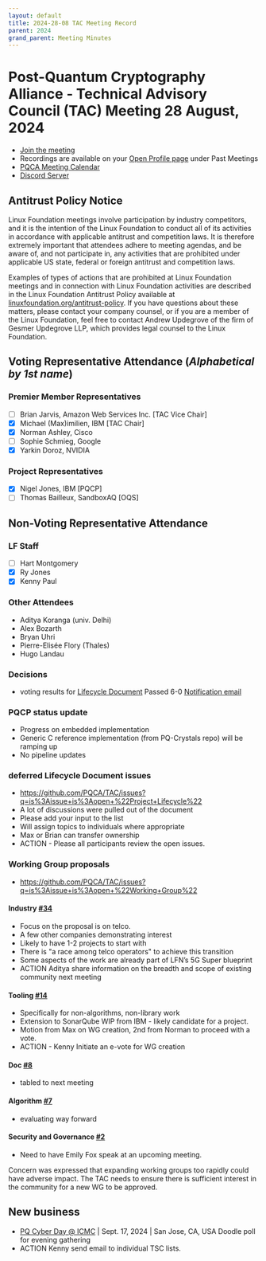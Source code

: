 ```yaml
---
layout: default
title: 2024-28-08 TAC Meeting Record
parent: 2024
grand_parent: Meeting Minutes
---
```


# Post-Quantum Cryptography Alliance - Technical Advisory Council (TAC) Meeting 28 August, 2024
* [Join the meeting](https://zoom-lfx.platform.linuxfoundation.org/meeting/98559442147?password=5e9d28b7-97d4-4628-9087-5f359dbf3d80)
* Recordings are available on your [Open Profile page](https://openprofile.dev/my-meetings) under Past Meetings
* [PQCA Meeting Calendar](https://pqca.org/calendar/)
* [Discord Server](https://discord.gg/pqca)

## Antitrust Policy Notice
Linux Foundation meetings involve participation by industry competitors, and it is the intention of the Linux Foundation to conduct all of its activities in accordance with applicable antitrust and competition laws. It is therefore extremely important that attendees adhere to meeting agendas, and be aware of, and not participate in, any activities that are prohibited under applicable US state, federal or foreign antitrust and competition laws.

Examples of types of actions that are prohibited at Linux Foundation meetings and in connection with Linux Foundation activities are described in the Linux Foundation Antitrust Policy available at [linuxfoundation.org/antitrust-policy](linuxfoundation.org/antitrust-policy). If you have questions about these matters, please contact your company counsel, or if you are a member of the Linux Foundation, feel free to contact Andrew Updegrove of the firm of Gesmer Updegrove LLP, which provides legal counsel to the Linux Foundation.

## Voting Representative Attendance (_Alphabetical by 1st name_)
### Premier Member Representatives
* [ ] Brian Jarvis, Amazon Web Services Inc. [TAC Vice Chair]
* [x] Michael (Max)imilien, IBM [TAC Chair]
* [x] Norman Ashley, Cisco
* [ ] Sophie Schmieg, Google
* [x] Yarkin Doroz, NVIDIA

 ### Project Representatives
* [x] Nigel Jones, IBM [PQCP]
* [ ] Thomas Bailleux, SandboxAQ [OQS]

## Non-Voting Representative Attendance
### LF Staff 
* [ ] Hart Montgomery
* [x] Ry Jones
* [x] Kenny Paul

### Other Attendees
* Aditya Koranga (univ. Delhi) 
* Alex Bozarth 
* Bryan Uhri
* Pierre-Elisée Flory (Thales)
* Hugo Landau

### Decisions
* voting results for [Lifecycle Document](https://docs.google.com/document/d/1NV-0vNgXWdc81oqT0jv0C-9Funb8dySS06u90ghF-X4/edit)
Passed 6-0 
[Notification email](https://lists.pqca.org/g/TAC/message/48)

### PQCP status update
* Progress on embedded implementation
* Generic C reference implementation (from PQ-Crystals repo) will be ramping up
* No pipeline updates

###  deferred Lifecycle Document issues 
* https://github.com/PQCA/TAC/issues?q=is%3Aissue+is%3Aopen+%22Project+Lifecycle%22
* A lot of discussions were pulled out of the document
* Please add your input to the list
* Will assign topics to individuals where appropriate
* Max or Brian can transfer ownership
* ACTION - Please all participants review the open issues.

### Working Group proposals
 * https://github.com/PQCA/TAC/issues?q=is%3Aissue+is%3Aopen+%22Working+Group%22
#### Industry [#34](https://github.com/PQCA/TAC/issues/34)
* Focus on the proposal is on telco.
* A few other companies demonstrating interest
* Likely to have 1-2 projects to start with
* There is "a race among telco operators" to achieve this transition
* Some aspects of the work are already part of LFN’s 5G Super blueprint
* ACTION Aditya share information on the breadth and scope of existing community next meeting 
#### Tooling [#14](https://github.com/PQCA/TAC/issues/14)
* Specifically for non-algorithms, non-library work
* Extension to SonarQube WIP from IBM - likely candidate for a project.
* Motion from Max on WG creation, 2nd from Norman to proceed with a vote.
* ACTION - Kenny Initiate an e-vote for WG creation
#### Doc [#8](https://github.com/PQCA/TAC/issues/8)
* tabled to next meeting
#### Algorithm [#7](https://github.com/PQCA/TAC/issues/7) 
* evaluating way forward
#### Security and Governance [#2](https://github.com/PQCA/TAC/issues/2)
* Need to have Emily Fox speak at an upcoming meeting. 

Concern was expressed that expanding working groups too rapidly could have adverse impact. The TAC needs to ensure there is sufficient interest in the community for a new WG to be approved.

## New business
* [PQ Cyber Day @ ICMC](https://icmconference.org/?page_id=21522) | Sept. 17, 2024 | San Jose, CA, USA Doodle poll for evening gathering 
* ACTION Kenny send email to individual TSC lists.